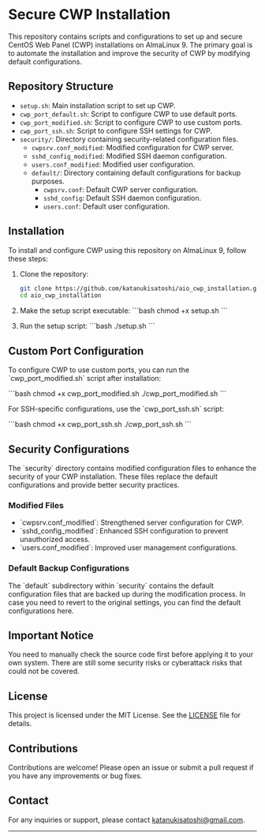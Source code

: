 # Secure CWP Installation

This repository contains scripts and configurations to set up and secure CentOS Web Panel (CWP) installations on AlmaLinux 9. The primary goal is to automate the installation and improve the security of CWP by modifying default configurations.

## Repository Structure

- `setup.sh`: Main installation script to set up CWP.
- `cwp_port_default.sh`: Script to configure CWP to use default ports.
- `cwp_port_modified.sh`: Script to configure CWP to use custom ports.
- `cwp_port_ssh.sh`: Script to configure SSH settings for CWP.
- `security/`: Directory containing security-related configuration files.
  - `cwpsrv.conf_modified`: Modified configuration for CWP server.
  - `sshd_config_modified`: Modified SSH daemon configuration.
  - `users.conf_modified`: Modified user configuration.
  - `default/`: Directory containing default configurations for backup purposes.
    - `cwpsrv.conf`: Default CWP server configuration.
    - `sshd_config`: Default SSH daemon configuration.
    - `users.conf`: Default user configuration.

## Installation

To install and configure CWP using this repository on AlmaLinux 9, follow these steps:

1. Clone the repository:
   ```bash
   git clone https://github.com/katanukisatoshi/aio_cwp_installation.git
   cd aio_cwp_installation
   ```

2. Make the setup script executable:
   \`\`\`bash
   chmod +x setup.sh
   \`\`\`

3. Run the setup script:
   \`\`\`bash
   ./setup.sh
   \`\`\`

## Custom Port Configuration

To configure CWP to use custom ports, you can run the \`cwp_port_modified.sh\` script after installation:

\`\`\`bash
chmod +x cwp_port_modified.sh
./cwp_port_modified.sh
\`\`\`

For SSH-specific configurations, use the \`cwp_port_ssh.sh\` script:

\`\`\`bash
chmod +x cwp_port_ssh.sh
./cwp_port_ssh.sh
\`\`\`

## Security Configurations

The \`security\` directory contains modified configuration files to enhance the security of your CWP installation. These files replace the default configurations and provide better security practices.

### Modified Files

- \`cwpsrv.conf_modified\`: Strengthened server configuration for CWP.
- \`sshd_config_modified\`: Enhanced SSH configuration to prevent unauthorized access.
- \`users.conf_modified\`: Improved user management configurations.

### Default Backup Configurations

The \`default\` subdirectory within \`security\` contains the default configuration files that are backed up during the modification process. In case you need to revert to the original settings, you can find the default configurations here.

## Important Notice

You need to manually check the source code first before applying it to your own system. There are still some security risks or cyberattack risks that could not be covered.

## License

This project is licensed under the MIT License. See the [LICENSE](LICENSE) file for details.

## Contributions

Contributions are welcome! Please open an issue or submit a pull request if you have any improvements or bug fixes.


## Contact

For any inquiries or support, please contact [katanukisatoshi@gmail.com](mailto:katanukisatoshi@gmail.com).

---
